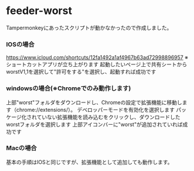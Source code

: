 # feeder-worst
Tampermonkeyにあったスクリプトが動かなかったので作成しました。
### IOSの場合
https://www.icloud.com/shortcuts/12fa1492a1af4967b63ad72998896957
※ショートカットアプリが立ち上がります
起動したいページ上で共有シートからworstV1,1を選択して"許可をする"を選択し、起動すれば成功です
### windowsの場合(※Chromeでのみ動作します)
上部"worst"フォルダをダウンロードし、Chromeの設定で拡張機能に移動します（chrome://extensions/）。
デベロッパーモードを有効化を選択します
パッケージ化されていない拡張機能を読み込むをクリックし、ダウンロードしたworstフォルダを選択します
上部アイコンバーに"worst"が追加されていれば成功です
### Macの場合
基本の手順はIOSと同じですが、拡張機能として追加しても動作します。
